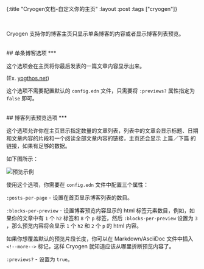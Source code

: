 {:title "Cryogen文档-自定义你的主页"
:layout :post
:tags  ["cryogen"]}

<br>

Cryogen 支持你的博客主页只显示单条博客的内容或者显示博客列表预览。

<br>
## 单条博客选项
***

这个选项会在主页将你最后发表的一篇文章内容显示出来。

(Ex. [yogthos.net](http://yogthos.net/))

这个选项不需要配置默认的 `config.edn` 文件，只需要将 `:previews?` 属性指定为 `false` 即可。

<br>
## 博客列表预览选项
***

这个选项允许你在主页显示指定数量的文章列表，列表中的文章会显示标题、日期和文章内容的片段和一个阅读全部文章内容的链接，主页还会显示 上篇／下篇 的链接，如果有足够的数据。

如下图所示：

![预览示例](/img/myblog-preview-ex.png)

使用这个选项，你需要在 `config.edn` 文件中配置三个属性：

`:posts-per-page` - 设置在首页显示博客列表的数目。

`:blocks-per-preview` - 设置博客预览内容显示的 html 标签元素数目，例如，如果你的文章中有 `1` 个 `h2` 标签和 `8` 个 `p` 标签，然后 `:blocks-per-preview` 设置为 `3` ，那么预览内容将会显示 `1` 个 `h2` 和 `2` 个 `p` 的 html 内容。

如果你想覆盖默认的预览片段长度，你可以在 Markdown/AsciiDoc 文件中插入 `<!--more-->` 标记，这样 Cryogen 就知道应该从哪里折断预览内容了。

`:previews?` - 设置为 `true`。
